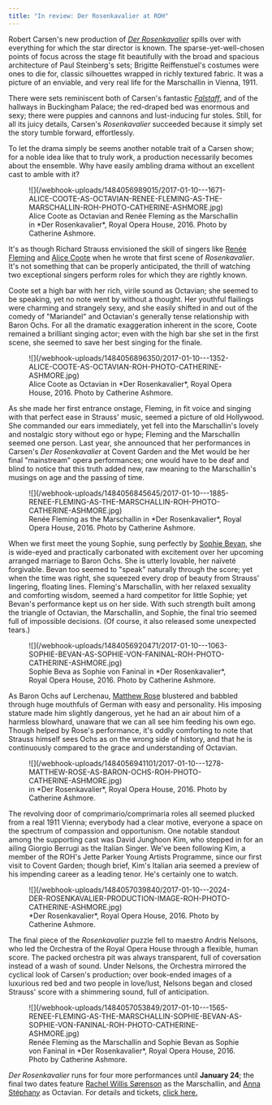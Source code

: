 ```yaml
---
title: "In review: Der Rosenkavalier at ROH"
---
```


Robert Carsen's new production of [*Der Rosenkavalier*](http://www.roh.org.uk/productions/der-rosenkavalier-by-robert-carsen) spills over with everything for which the star director is known. The sparse-yet-well-chosen points of focus across the stage fit beautifully with the broad and spacious architecture of Paul Steinberg's sets; Brigitte Reiffenstuel's costumes were ones to die for, classic silhouettes wrapped in richly textured fabric. It was a picture of an enviable, and very real life for the Marschallin in Vienna, 1911.

There were sets reminiscent both of Carsen's fantastic [*Falstaff*](/falstaff-he-saidshe-said/), and of the hallways in Buckingham Palace; the red-draped bed was enormous and sexy; there were puppies and cannons and lust-inducing fur stoles. Still, for all its juicy details, Carsen's *Rosenkavalier* succeeded because it simply set the story tumble forward, effortlessly.

To let the drama simply be seems another notable trait of a Carsen show; for a noble idea like that to truly work, a production necessarily becomes about the ensemble. Why have easily ambling drama without an excellent cast to amble with it?

<figure data-type="image">
![](/webhook-uploads/1484056989015/2017-01-10---1671-ALICE-COOTE-AS-OCTAVIAN-RENEE-FLEMING-AS-THE-MARSCHALLIN-ROH-PHOTO-CATHERINE-ASHMORE.jpg)
<figcaption>Alice Coote as Octavian and Renée Fleming as the Marschallin in *Der Rosenkavalier*, Royal Opera House, 2016. Photo by Catherine Ashmore.</figcaption>
</figure>

It's as though Richard Strauss envisioned the skill of singers like [Renée Fleming](/scene/people/renee-fleming/) and [Alice Coote](/talking-with-singers-alice-coote/) when he wrote that first scene of *Rosenkavalier*. It's not something that can be properly anticipated, the thrill of watching two exceptional singers perform roles for which they are rightly known.

Coote set a high bar with her rich, virile sound as Octavian; she seemed to be speaking, yet no note went by without a thought. Her youthful flailings were charming and strangely sexy, and she easily shifted in and out of the comedy of "Mariandel" and Octavian's generally tense relationship with Baron Ochs. For all the dramatic exaggeration inherent in the score, Coote remained a brilliant singing actor; even with the high bar she set in the first scene, she seemed to save her best singing for the finale.

<figure data-type="image">
![](/webhook-uploads/1484056896350/2017-01-10---1352-ALICE-COOTE-AS-OCTAVIAN-ROH-PHOTO-CATHERINE-ASHMORE.jpg)
<figcaption>Alice Coote as Octavian in *Der Rosenkavalier*, Royal Opera House, 2016. Photo by Catherine Ashmore.</figcaption>
</figure>

As she made her first entrance onstage, Fleming, in fit voice and singing with that perfect ease in Strauss' music, seemed a picture of old Hollywood. She commanded our ears immediately, yet fell into the Marschallin's lovely and nostalgic story without ego or hype; Fleming and the Marschallin seemed one person. Last year, she announced that her performances in Carsen's *Der Rosenkavalier* at Covent Garden and the Met would be her final "mainstream" opera performances; one would have to be deaf and blind to notice that this truth added new, raw meaning to the Marschallin's musings on age and the passing of time.

<figure data-type="image">
![](/webhook-uploads/1484056845645/2017-01-10---1885-RENEE-FLEMING-AS-THE-MARSCHALLIN-ROH-PHOTO-CATHERINE-ASHMORE.jpg)
<figcaption>Renée Fleming as the Marschallin in *Der Rosenkavalier*, Royal Opera House, 2016. Photo by Catherine Ashmore.</figcaption>
</figure>

When we first meet the young Sophie, sung perfectly by [Sophie Bevan](/scene/people/sophie-bevan/), she is wide-eyed and practically carbonated with excitement over her upcoming arranged marriage to Baron Ochs. She is utterly lovable, her naïveté forgivable. Bevan too seemed to "speak" naturally through the score; yet when the time was right, she squeezed every drop of beauty from Strauss' lingering, floating lines. Fleming's Marschallin, with her relaxed sexuality and comforting wisdom, seemed a hard competitor for little Sophie; yet Bevan's performance kept us on her side. With such strength built among the triangle of Octavian, the Marschallin, and Sophie, the final trio seemed full of impossible decisions. (Of course, it also released some unexpected tears.)


<figure data-type="image">
![](/webhook-uploads/1484056920471/2017-01-10---1063-SOPHIE-BEVAN-AS-SOPHIE-VON-FANINAL-ROH-PHOTO-CATHERINE-ASHMORE.jpg)
<figcaption>Sophie Beva as Sophie von Faninal in *Der Rosenkavalier*, Royal Opera House, 2016. Photo by Catherine Ashmore.</figcaption>
</figure>

As Baron Ochs auf Lerchenau, [Matthew Rose](/scene/people/matthew-rose/) blustered and babbled through huge mouthfuls of German with easy and personality. His imposing stature made him slightly dangerous, yet he had an air about him of a harmless blowhard, unaware that we can all see him feeding his own ego. Though helped by Rose's performance, it's oddly comforting to note that Strauss himself sees Ochs as on the wrong side of history, and that he is continuously compared to the grace and understanding of Octavian. 

<figure data-type="image">
![](/webhook-uploads/1484056941101/2017-01-10---1278-MATTHEW-ROSE-AS-BARON-OCHS-ROH-PHOTO-CATHERINE-ASHMORE.jpg)
<figcaption>in *Der Rosenkavalier*, Royal Opera House, 2016. Photo by Catherine Ashmore.</figcaption>
</figure>

The revolving door of comprimario/comprimaria roles all seemed plucked from a real 1911 Vienna; everybody had a clear motive, everyone a space on the spectrum of compassion and opportunism. One notable standout among the supporting cast was David Junghoon Kim, who stepped in for an ailing Giorgio Berrugi as the Italian Singer. We've been following Kim, a member of the ROH's Jette Parker Young Artists Programme, since our first visit to Covent Garden; though brief, Kim's Italian aria seemed a preview of his impending career as a leading tenor. He's certainly one to watch.

<figure data-type="image">
![](/webhook-uploads/1484057039840/2017-01-10---2024-DER-ROSENKAVALIER-PRODUCTION-IMAGE-ROH-PHOTO-CATHERINE-ASHMORE.jpg)
<figcaption>*Der Rosenkavalier*, Royal Opera House, 2016. Photo by Catherine Ashmore.</figcaption>
</figure>

The final piece of the *Rosenkavalier* puzzle fell to maestro Andris Nelsons, who led the Orchestra of the Royal Opera House through a flexible, human score. The packed orchestra pit was always transparent, full of coversation instead of a wash of sound. Under Nelsons, the Orchestra mirrored the cyclical look of Carsen's production; over book-ended images of a luxurious red bed and two people in love/lust, Nelsons began and closed Strauss' score with a shimmering sound, full of anticipation.

<figure data-type="image">
![](/webhook-uploads/1484057053849/2017-01-10---1565-RENEE-FLEMING-AS-THE-MARSCHALLIN-SOPHIE-BEVAN-AS-SOPHIE-VON-FANINAL-ROH-PHOTO-CATHERINE-ASHMORE.jpg)
<figcaption>Renée Fleming as the Marschallin and Sophie Bevan as Sophie von Faninal in *Der Rosenkavalier*, Royal Opera House, 2016. Photo by Catherine Ashmore.</figcaption>
</figure>

*Der Rosenkavalier* runs for four more performances until **January 24**; the final two dates feature [Rachel Willis Sørenson](http://www.roh.org.uk/people/rachel-willis-srensen) as the Marschallin, and [Anna Stéphany](http://www.roh.org.uk/people/anna-stephany) as Octavian. For details and tickets, [click here.](http://www.roh.org.uk/productions/der-rosenkavalier-by-robert-carsen)
